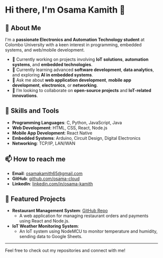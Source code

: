 # Hi there, I'm Osama Kamith 👋

## 🚀 About Me
I'm a **passionate Electronics and Automation Technology student** at Colombo University with a keen interest in programming, embedded systems, and web/mobile development.

- 🔭 Currently working on projects involving **IoT solutions**, **automation systems**, and **embedded technologies**.
- 🌱 Currently learning advanced **software development**, **data analytics**, and exploring **AI in embedded systems**.
- 💬 Ask me about **web application development**, **mobile app development**, **electronics**, or **networking**.
- 👯 I’m looking to collaborate on **open-source projects** and **IoT-related innovations**.

## 🔧 Skills and Tools
- **Programming Languages**: C, Python, JavaScript, Java
- **Web Development**: HTML, CSS, React, Node.js
- **Mobile App Development**: React Native
- **Embedded Systems**: Arduino, Circuit Design, Digital Electronics
- **Networking**: TCP/IP, LAN/WAN

## 📫 How to reach me
- **Email**: osamakamith65@gmail.com
- **GitHub**: [github.com/osama-cloud](https://github.com/osama-cloud)
- **LinkedIn**: [linkedin.com/in/osama-kamith](https://linkedin.com)

## 🔗 Featured Projects
- **Restaurant Management System**: [GitHub Repo](https://github.com/osama-cloud/resturant)
  - A web application for managing restaurant orders and payments using React and Node.js.
- **IoT Weather Monitoring System**: 
  - An IoT system using NodeMCU to monitor temperature and humidity, sending data to Google Sheets.

---

Feel free to check out my repositories and connect with me!
